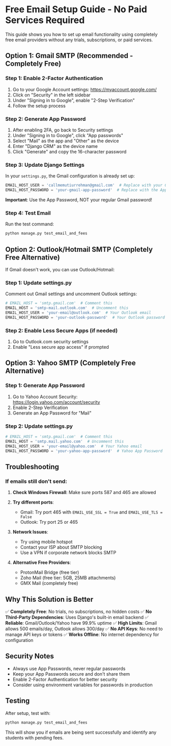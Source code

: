 # Free Email Setup Guide - No Paid Services Required

This guide shows you how to set up email functionality using completely free email providers without any trials, subscriptions, or paid services.

## Option 1: Gmail SMTP (Recommended - Completely Free)

### Step 1: Enable 2-Factor Authentication
1. Go to your Google Account settings: https://myaccount.google.com/
2. Click on "Security" in the left sidebar
3. Under "Signing in to Google", enable "2-Step Verification"
4. Follow the setup process

### Step 2: Generate App Password
1. After enabling 2FA, go back to Security settings
2. Under "Signing in to Google", click "App passwords"
3. Select "Mail" as the app and "Other" as the device
4. Enter "Django CRM" as the device name
5. Click "Generate" and copy the 16-character password

### Step 3: Update Django Settings
In your `settings.py`, the Gmail configuration is already set up:
```python
EMAIL_HOST_USER = 'callmemutiurrehman@gmail.com'  # Replace with your Gmail
EMAIL_HOST_PASSWORD = 'your-gmail-app-password'  # Replace with the App Password
```

**Important**: Use the App Password, NOT your regular Gmail password!

### Step 4: Test Email
Run the test command:
```bash
python manage.py test_email_and_fees
```

## Option 2: Outlook/Hotmail SMTP (Completely Free Alternative)

If Gmail doesn't work, you can use Outlook/Hotmail:

### Step 1: Update settings.py
Comment out Gmail settings and uncomment Outlook settings:
```python
# EMAIL_HOST = 'smtp.gmail.com'  # Comment this
EMAIL_HOST = 'smtp-mail.outlook.com'  # Uncomment this
EMAIL_HOST_USER = 'your-email@outlook.com'  # Your Outlook email
EMAIL_HOST_PASSWORD = 'your-outlook-password'  # Your Outlook password
```

### Step 2: Enable Less Secure Apps (if needed)
1. Go to Outlook.com security settings
2. Enable "Less secure app access" if prompted

## Option 3: Yahoo SMTP (Completely Free Alternative)

### Step 1: Generate App Password
1. Go to Yahoo Account Security: https://login.yahoo.com/account/security
2. Enable 2-Step Verification
3. Generate an App Password for "Mail"

### Step 2: Update settings.py
```python
# EMAIL_HOST = 'smtp.gmail.com'  # Comment this
EMAIL_HOST = 'smtp.mail.yahoo.com'  # Uncomment this
EMAIL_HOST_USER = 'your-email@yahoo.com'  # Your Yahoo email
EMAIL_HOST_PASSWORD = 'your-yahoo-app-password'  # Yahoo App Password
```

## Troubleshooting

### If emails still don't send:

1. **Check Windows Firewall**: Make sure ports 587 and 465 are allowed
2. **Try different ports**:
   - Gmail: Try port 465 with `EMAIL_USE_SSL = True` and `EMAIL_USE_TLS = False`
   - Outlook: Try port 25 or 465

3. **Network Issues**: 
   - Try using mobile hotspot
   - Contact your ISP about SMTP blocking
   - Use a VPN if corporate network blocks SMTP

4. **Alternative Free Providers**:
   - ProtonMail Bridge (free tier)
   - Zoho Mail (free tier: 5GB, 25MB attachments)
   - GMX Mail (completely free)

## Why This Solution is Better

✅ **Completely Free**: No trials, no subscriptions, no hidden costs
✅ **No Third-Party Dependencies**: Uses Django's built-in email backend
✅ **Reliable**: Gmail/Outlook/Yahoo have 99.9% uptime
✅ **High Limits**: Gmail allows 500 emails/day, Outlook allows 300/day
✅ **No API Keys**: No need to manage API keys or tokens
✅ **Works Offline**: No internet dependency for configuration

## Security Notes

- Always use App Passwords, never regular passwords
- Keep your App Passwords secure and don't share them
- Enable 2-Factor Authentication for better security
- Consider using environment variables for passwords in production

## Testing

After setup, test with:
```bash
python manage.py test_email_and_fees
```

This will show you if emails are being sent successfully and identify any students with pending fees.